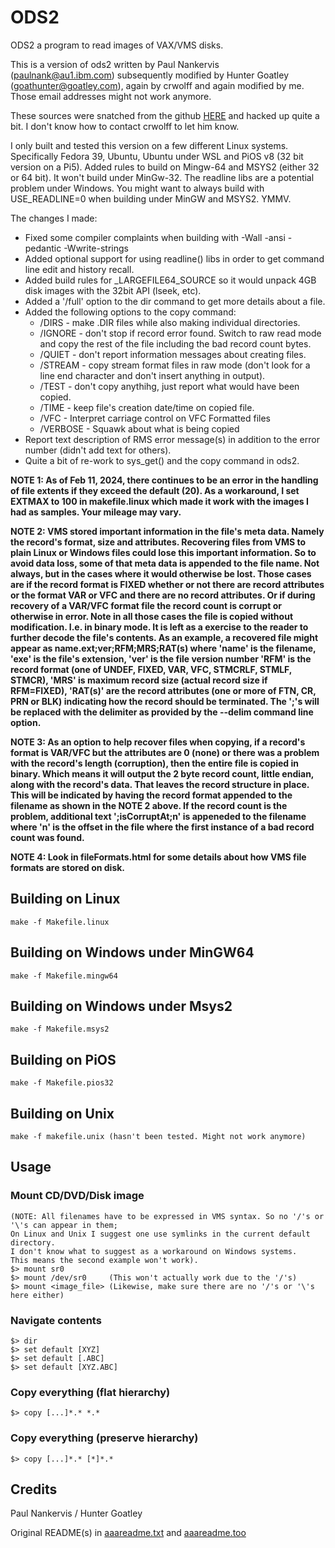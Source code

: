 # ODS2

ODS2 a program to read images of VAX/VMS disks.

This is a version of ods2 written by Paul Nankervis (paulnank@au1.ibm.com) subsequently modified by Hunter Goatley (goathunter@goatley.com), again by crwolff and again modified by me. Those email addresses might not work anymore.

These sources were snatched from the github [HERE](https://github.com/crwolff/ods2) and hacked up quite a bit. I don't know how to contact crwolff to let him know.

I only built and tested this version on a few different Linux systems. Specifically Fedora 39, Ubuntu, Ubuntu under WSL and PiOS v8 (32 bit version on a Pi5). Added rules to build
on Mingw-64 and MSYS2 (either 32 or 64 bit). It won't build under MinGw-32. The readline libs are a potential problem under Windows. You might want to always build with USE_READLINE=0 when
building under MinGW and MSYS2. YMMV.

The changes I made:

* Fixed some compiler complaints when building with -Wall -ansi -pedantic -Wwrite-strings
* Added optional support for using readline() libs in order to get command line edit and history recall.
* Added build rules for _LARGEFILE64_SOURCE so it would unpack 4GB disk images with the 32bit API (lseek, etc).
* Added a '/full' option to the dir command to get more details about a file.
* Added the following options to the copy command:
  * /DIRS - make .DIR files while also making individual directories.
  * /IGNORE - don't stop if record error found. Switch to raw read mode and copy the rest of the file including the bad record count bytes.
  * /QUIET - don't report information messages about creating files.
  * /STREAM - copy stream format files in raw mode (don't look for a line end character and don't insert anything in output).
  * /TEST - don't copy anythihg, just report what would have been copied.
  * /TIME - keep file's creation date/time on copied file.
  * /VFC - Interpret carriage control on VFC Formatted files 
  * /VERBOSE - Squawk about what is being copied
* Report text description of RMS error message(s) in addition to the error number (didn't add text for others).
* Quite a bit of re-work to sys_get() and the copy command in ods2.

**NOTE 1: As of Feb 11, 2024, there continues to be an error in the handling of file extents if they exceed the default (20).
As a workaround, I set EXTMAX to 100 in makefile.linux which made it work with the images I had as samples. Your mileage may vary.**

**NOTE 2: VMS stored important information in the file's meta data. Namely the record's format, size and attributes.
Recovering files from VMS to plain Linux or Windows files could lose this important information. So to avoid data loss, some of that
meta data is appended to the file name. Not always, but in the cases where it would otherwise be lost. Those cases are if the record
format is FIXED whether or not there are record attributes or the format VAR or VFC and there are no record attributes. Or if during
recovery of a VAR/VFC format file the record count is corrupt or otherwise in error. Note in all those cases the file is copied without
modification. I.e. in binary mode. It is left as a exercise to the reader to further decode the file's contents. As an example, a recovered
file might appear as name.ext;ver;RFM;MRS;RAT(s) where 'name' is the filename, 'exe' is the file's extension, 'ver' is the file version number
'RFM' is the record format (one of UNDEF, FIXED, VAR, VFC, STMCRLF, STMLF, STMCR), 'MRS' is maximum record size (actual record size if RFM=FIXED),
'RAT(s)' are the record attributes (one or more of FTN, CR, PRN or BLK) indicating how the record should be terminated. The ';'s will be replaced
with the delimiter as provided by the --delim command line option.**

**NOTE 3: As an option to help recover files when copying, if a record's format is VAR/VFC but the attributes are 0 (none) or there was a problem
with the record's length (corruption), then the entire file is copied in binary. Which means it will output the 2 byte record count, little endian, along
with the record's data. That leaves the record structure in place. This will be indicated by having the record format appended to the filename as shown
in the NOTE 2 above. If the record count is the problem, additional text ';isCorruptAt;n' is appeneded to the filename where 'n' is the offset in the
file where the first instance of a bad record count was found.**

**NOTE 4: Look in fileFormats.html for some details about how VMS file formats are stored on disk.**

## Building on Linux
```
make -f Makefile.linux
```
## Building on Windows under MinGW64
```
make -f Makefile.mingw64
```
## Building on Windows under Msys2
```
make -f Makefile.msys2
```
## Building on PiOS
```
make -f Makefile.pios32
```
## Building on Unix
```
make -f makefile.unix (hasn't been tested. Might not work anymore)
```
## Usage
### Mount CD/DVD/Disk image
```
(NOTE: All filenames have to be expressed in VMS syntax. So no '/'s or '\'s can appear in them;
On Linux and Unix I suggest one use symlinks in the current default directory.
I don't know what to suggest as a workaround on Windows systems.
This means the second example won't work).
$> mount sr0
$> mount /dev/sr0     (This won't actually work due to the '/'s)
$> mount <image_file> (Likewise, make sure there are no '/'s or '\'s here either)
```
### Navigate contents
```
$> dir
$> set default [XYZ]
$> set default [.ABC]
$> set default [XYZ.ABC]
```
### Copy everything (flat hierarchy)
```
$> copy [...]*.* *.*
```
### Copy everything (preserve hierarchy)
```
$> copy [...]*.* [*]*.*
```

## Credits

Paul Nankervis / Hunter Goatley

Original README(s) in [aaareadme.txt](aaareadme.txt) and [aaareadme.too](aaareadme.too)

